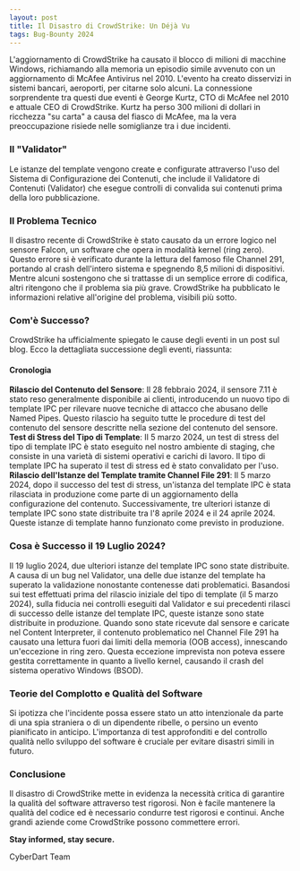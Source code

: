 ```yaml
---
layout: post
title: Il Disastro di CrowdStrike: Un Déjà Vu
tags: Bug-Bounty 2024
---
```


<p>
L'aggiornamento di CrowdStrike ha causato il blocco di milioni di macchine Windows, richiamando alla memoria un episodio simile avvenuto con un aggiornamento di McAfee Antivirus nel 2010. L'evento ha creato disservizi in sistemi bancari, aeroporti, per citarne solo alcuni. La connessione sorprendente tra questi due eventi è George Kurtz, CTO di McAfee nel 2010 e attuale CEO di CrowdStrike. Kurtz ha perso 300 milioni di dollari in ricchezza "su carta" a causa del fiasco di McAfee, ma la vera preoccupazione risiede nelle somiglianze tra i due incidenti.
</p>

### Il "Validator"
Le istanze del template vengono create e configurate attraverso l'uso del Sistema di Configurazione dei Contenuti, che include il Validatore di Contenuti (Validator) che esegue controlli di convalida sui contenuti prima della loro pubblicazione.
### Il Problema Tecnico
Il disastro recente di CrowdStrike è stato causato da un errore logico nel sensore Falcon, un software che opera in modalità kernel (ring zero). Questo errore si è verificato durante la lettura del famoso file Channel 291, portando al crash dell'intero sistema e spegnendo 8,5 milioni di dispositivi. Mentre alcuni sostengono che si trattasse di un semplice errore di codifica, altri ritengono che il problema sia più grave. CrowdStrike ha pubblicato le informazioni relative all'origine del problema, visibili più sotto.
### Com'è Successo?
CrowdStrike ha ufficialmente spiegato le cause degli eventi in un post sul blog. Ecco la dettagliata successione degli eventi, riassunta:
#### Cronologia
**Rilascio del Contenuto del Sensore**: Il 28 febbraio 2024, il sensore 7.11 è stato reso generalmente disponibile ai clienti, introducendo un nuovo tipo di template IPC per rilevare nuove tecniche di attacco che abusano delle Named Pipes. Questo rilascio ha seguito tutte le procedure di test del contenuto del sensore descritte nella sezione del contenuto del sensore.
**Test di Stress del Tipo di Template**: Il 5 marzo 2024, un test di stress del tipo di template IPC è stato eseguito nel nostro ambiente di staging, che consiste in una varietà di sistemi operativi e carichi di lavoro. Il tipo di template IPC ha superato il test di stress ed è stato convalidato per l'uso.
**Rilascio dell'Istanze del Template tramite Channel File 291**: Il 5 marzo 2024, dopo il successo del test di stress, un'istanza del template IPC è stata rilasciata in produzione come parte di un aggiornamento della configurazione del contenuto. Successivamente, tre ulteriori istanze di template IPC sono state distribuite tra l'8 aprile 2024 e il 24 aprile 2024. Queste istanze di template hanno funzionato come previsto in produzione.
### Cosa è Successo il 19 Luglio 2024?
Il 19 luglio 2024, due ulteriori istanze del template IPC sono state distribuite. A causa di un bug nel Validator, una delle due istanze del template ha superato la validazione nonostante contenesse dati problematici. Basandosi sui test effettuati prima del rilascio iniziale del tipo di template (il 5 marzo 2024), sulla fiducia nei controlli eseguiti dal Validator e sui precedenti rilasci di successo delle istanze del template IPC, queste istanze sono state distribuite in produzione.
Quando sono state ricevute dal sensore e caricate nel Content Interpreter, il contenuto problematico nel Channel File 291 ha causato una lettura fuori dai limiti della memoria (OOB access), innescando un'eccezione in ring zero. Questa eccezione imprevista non poteva essere gestita correttamente in quanto a livello kernel, causando il crash del sistema operativo Windows (BSOD).
### Teorie del Complotto e Qualità del Software
Si ipotizza che l'incidente possa essere stato un atto intenzionale da parte di una spia straniera o di un dipendente ribelle, o persino un evento pianificato in anticipo. L'importanza di test approfonditi e del controllo qualità nello sviluppo del software è cruciale per evitare disastri simili in futuro.
### Conclusione
Il disastro di CrowdStrike mette in evidenza la necessità critica di garantire la qualità del software attraverso test rigorosi. Non è facile mantenere la qualità del codice ed è necessario condurre test rigorosi e continui. Anche grandi aziende come CrowdStrike possono commettere errori.

**Stay informed, stay secure.**

CyberDart Team
